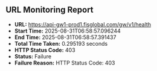 ## URL Monitoring Report

- **URL:** https://api-gw1-prod1.fisglobal.com/gw/v1/health
- **Start Time:** 2025-08-31T06:58:57.096244
- **End Time:** 2025-08-31T06:58:57.391437
- **Total Time Taken:** 0.295193 seconds
- **HTTP Status Code:** 403
- **Status:** Failure
- **Failure Reason:** HTTP Status Code: 403
